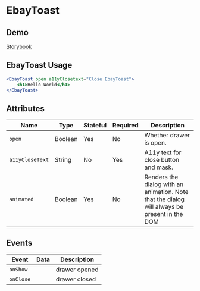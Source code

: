 # EbayToast

## Demo
[Storybook](https://opensource.ebay.com/ebayui-core-react/main/?path=/story/dialogs-ebay-toast-dialog--default)

## EbayToast Usage

```jsx
<EbayToast open a11yClosetext="Close EbayToast">
    <h1>Hello World</h1>
</EbayToast>
```

## Attributes

Name | Type | Stateful | Required | Description
--- | --- | --- | --- | ---
`open` | Boolean | Yes | No | Whether drawer is open.
`a11yCloseText` | String | No | Yes | A11y text for close button and mask.
`animated` | Boolean | Yes | No | Renders the dialog with an animation. Note that the dialog will always be present in the DOM

## Events

Event | Data | Description
--- | --- | ---
`onShow` |  | drawer opened
`onClose` |  | drawer closed
